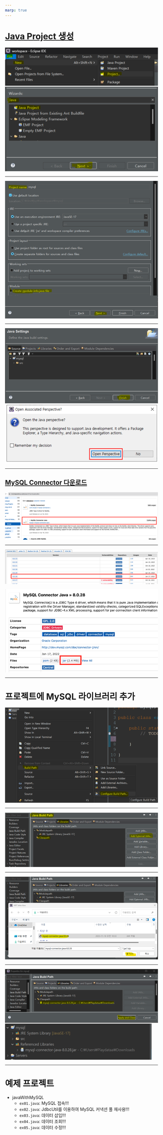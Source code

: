 ```yaml
---
marp: true
---
```

# [Java Project 생성](https://kadosholy.tistory.com/78) 
![Alt text](./img/mysql/image10.png)
![Alt text](./img/mysql/image11.png)

---
![Alt text](./img/mysql/image12.png)

---
![Alt text](./img/mysql/image13.png)
![Alt text](./img/mysql/image14.png)

---
## [MySQL Connector 다운로드](https://mvnrepository.com/search?q=mysql+jdbc)

![Alt text](./img/mysql/image.png)

---
![Alt text](./img/mysql/image-1.png)

![Alt text](./img/mysql/image-2.png)

---
# 프로젝트에 MySQL 라이브러리 추가 
![Alt text](./img/mysql/image15.png)

---
![Alt text](./img/mysql/image16.png)

---
![Alt text](./img/mysql/image17.png)

---
![Alt text](./img/mysql/image18.png)
![Alt text](./img/mysql/image19.png)

---
# 예제 프로젝트
- javaWithMySQL
    - `ex01.java`: MySQL 접속!!!
    - `ex02.java`: JdbcUtil를 이용하여 MySQL 커낵션 풀 재사용!!!
    - `ex03.java`: 데이터 삽입!!!
    - `ex04.java`: 데이터 조회!!!
    - `ex05.java`: 데이터 수정!!!



